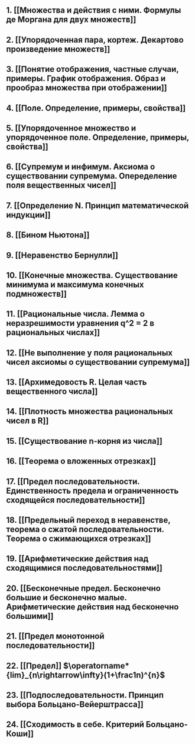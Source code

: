 ## 1. [[Множества и действия с ними. Формулы де Моргана для двух множеств]]


## 2. [[Упорядоченная пара, кортеж. Декартово произведение множеств]]


## 3. [[Понятие отображения, частные случаи, примеры. График отображения. Образ и прообраз множества при отображении]]


## 4. [[Поле. Определение, примеры, свойства]]


## 5. [[Упорядоченное множество и упорядоченное поле. Определение, примеры, свойства]]


## 6. [[Супремум и инфимум. Аксиома о существовании супремума. Опеределение поля вещественных чисел]]


## 7. [[Определение N. Принцип математической индукции]]


## 8. [[Бином Ньютона]]


## 9. [[Неравенство Бернулли]]


## 10. [[Конечные множества. Существование минимума и максимума конечных подмножеств]]


## 11. [[Рациональные числа. Лемма о неразрешимости уравнения q^2 = 2 в рациональных числах]]


## 12. [[Не выполнение у поля рациональных чисел аксиомы о существовании супремума]]


## 13. [[Архимедовость R. Целая часть вещественного числа]]


## 14. [[Плотность множества рациональных чисел в R]]


## 15. [[Существование n-корня из числа]]


## 16. [[Теорема о вложенных отрезках]]


## 17. [[Предел последовательности. Единственность предела и ограниченность сходящейся последовательности]]


## 18. [[Предельный переход в неравенстве, теорема о сжатой последовательности. Теорема о сжимающихся отрезках]]


## 19. [[Арифметические действия над сходящимися последовательностями]]


## 20. [[Бесконечные предел. Бесконечно большие и бесконечно малые. Арифметические действия над бесконечно большими]]


## 21. [[Предел монотонной последовательности]]


## 22. [[Предел]] $\operatorname*{lim}_{n\rightarrow\infty}(1+\frac1n)^{n}$


## 23. [[Подпоследовательности. Принцип выбора Больцано-Вейерштрасса]]


## 24. [[Сходимость в себе. Критерий Больцано-Коши]]

